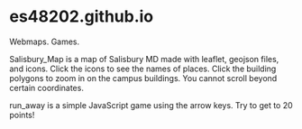 # es48202.github.io
Webmaps. Games. 

Salisbury_Map is a map of Salisbury MD made with leaflet, geojson files, and icons. Click the icons to see the names of places. 
Click the building polygons to zoom in on the campus buildings. You cannot scroll beyond certain coordinates. 

run_away is a simple JavaScript game using the arrow keys. Try to get to 20 points!

